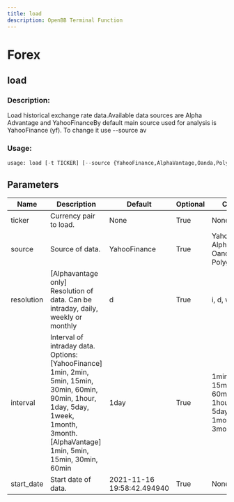 ```yaml
---
title: load
description: OpenBB Terminal Function
---
```


# Forex

## load

### Description: 

Load historical exchange rate data.Available data sources are Alpha Advantage and YahooFinanceBy default main source used for analysis is YahooFinance (yf). To change it use --source av

### Usage: 
```python
usage: load [-t TICKER] [--source {YahooFinance,AlphaVantage,Oanda,Polygon}] [-r {i,d,w,m}] [-i {1min,5min,15min,30min,60min,90min,1hour,1day,5day,1week,1month,3month}] [-s START_DATE]
```

## Parameters

| Name | Description | Default | Optional | Choices |
| ---- | ----------- | ------- | -------- | ------- |
| ticker | Currency pair to load. | None | True | None |
| source | Source of data. | YahooFinance | True | YahooFinance,  AlphaVantage,  Oanda,  Polygon |
| resolution | [Alphavantage only] Resolution of data. Can be intraday, daily, weekly or monthly | d | True | i, d, w, m |
| interval | Interval of intraday data. Options: [YahooFinance] 1min, 2min, 5min, 15min, 30min, 60min, 90min, 1hour, 1day, 5day, 1week, 1month, 3month. [AlphaVantage] 1min, 5min, 15min, 30min, 60min | 1day | True | 1min, 5min, 15min, 30min, 60min, 90min, 1hour, 1day, 5day, 1week, 1month, 3month |
| start_date | Start date of data. | 2021-11-16 19:58:42.494940 | True | None |


